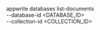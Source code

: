 appwrite databases list-documents \
    --database-id <DATABASE_ID> \
    --collection-id <COLLECTION_ID>
